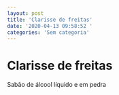 ```yaml
---
layout: post
title: 'Clarisse de freitas'
date: '2020-04-13 09:58:52 '
categories: 'Sem categoria'
---
```


# Clarisse de freitas

Sabão de álcool líquido e em pedra
